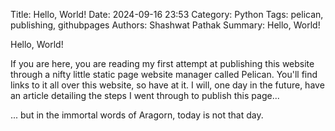 Title: Hello, World!
Date: 2024-09-16 23:53
Category: Python
Tags: pelican, publishing, githubpages
Authors: Shashwat Pathak
Summary: Hello, World!

Hello, World!

If you are here, you are reading my first attempt at publishing this website through a nifty little static page website
manager called Pelican. You'll find links to it all over this website, so have at it. I will, one day in the future,
have an article detailing the steps I went through to publish this page...

... but in the immortal words of Aragorn, today is not that day.